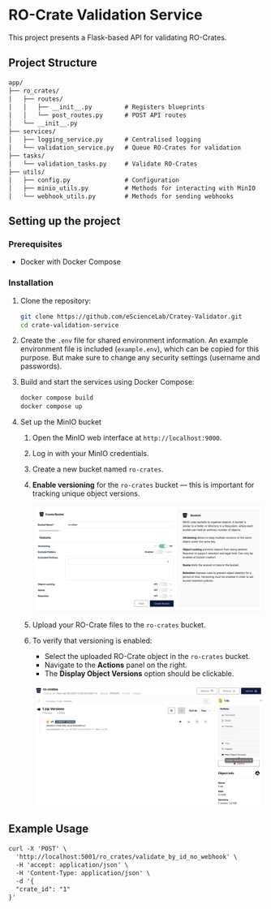 # RO-Crate Validation Service

This project presents a Flask-based API for validating RO-Crates.

## Project Structure

```
app/
├── ro_crates/
│   ├── routes/
│   │   ├── __init__.py         # Registers blueprints
│   │   └── post_routes.py      # POST API routes
│   └── __init__.py             
├── services/
│   ├── logging_service.py      # Centralised logging
│   └── validation_service.py   # Queue RO-Crates for validation
├── tasks/
│   └── validation_tasks.py     # Validate RO-Crates
├── utils/
│   ├── config.py               # Configuration
│   ├── minio_utils.py          # Methods for interacting with MinIO
│   └── webhook_utils.py        # Methods for sending webhooks
```

## Setting up the project

### Prerequisites

- Docker with Docker Compose

### Installation

1. Clone the repository:
    ```bash
   git clone https://github.com/eScienceLab/Cratey-Validator.git
   cd crate-validation-service
   ```

2. Create the `.env` file for shared environment information. An example environment file is included (`example.env`), which can be copied for this purpose. But make sure to change any security settings (username and passwords).

3. Build and start the services using Docker Compose:
    ```bash
   docker compose build
   docker compose up
   ```

4. Set up the MinIO bucket
   1. Open the MinIO web interface at `http://localhost:9000`.  
   2. Log in with your MinIO credentials.  
   3. Create a new bucket named `ro-crates`.  
   4. **Enable versioning** for the `ro-crates` bucket — this is important for tracking unique object versions.

      ![Ensure MinIO versioning is enabled](docs/assets/minio-versioning-enabled.webp "Ensure MinIO versioning is enabled")

   5. Upload your RO-Crate files to the `ro-crates` bucket.  
   6. To verify that versioning is enabled:
      - Select the uploaded RO-Crate object in the `ro-crates` bucket.
      - Navigate to the **Actions** panel on the right.
      - The **Display Object Versions** option should be clickable.

      ![Validate MinIO versioning is enabled](docs/assets/validate-minio-versioning-enabled.webp "Validate MinIO versioning is enabled")

## Example Usage

```
curl -X 'POST' \
  'http://localhost:5001/ro_crates/validate_by_id_no_webhook' \
  -H 'accept: application/json' \
  -H 'Content-Type: application/json' \
  -d '{
  "crate_id": "1"
}'
```
